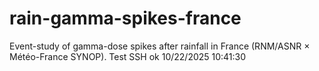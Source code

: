 # rain-gamma-spikes-france
Event-study of gamma-dose spikes after rainfall in France (RNM/ASNR × Météo-France SYNOP).
Test SSH ok 10/22/2025 10:41:30
